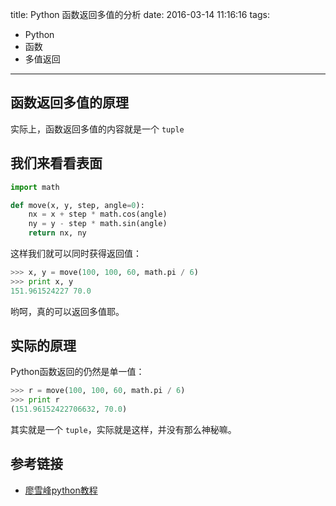 title: Python 函数返回多值的分析
date: 2016-03-14 11:16:16
tags:
- Python
- 函数
- 多值返回

---

## 函数返回多值的原理

   实际上，函数返回多值的内容就是一个 `tuple`

## 我们来看看表面

``` python
import math

def move(x, y, step, angle=0):
    nx = x + step * math.cos(angle)
    ny = y - step * math.sin(angle)
    return nx, ny

```

这样我们就可以同时获得返回值：

``` python
>>> x, y = move(100, 100, 60, math.pi / 6)
>>> print x, y
151.961524227 70.0
```
哟呵，真的可以返回多值耶。

## 实际的原理

  Python函数返回的仍然是单一值：

``` python
>>> r = move(100, 100, 60, math.pi / 6)
>>> print r
(151.96152422706632, 70.0)
```
  其实就是一个 `tuple`，实际就是这样，并没有那么神秘嘛。

## 参考链接

 - [廖雪峰python教程](http://www.liaoxuefeng.com/wiki/001374738125095c955c1e6d8bb493182103fac9270762a000/00137473843313062a8b0e7c19b40aa8f31bdc4db5f6498000)
